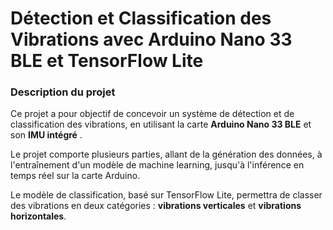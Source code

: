 # Détection et Classification des Vibrations avec Arduino Nano 33 BLE et TensorFlow Lite

### **Description du projet**

Ce projet a pour objectif de concevoir un système de détection et de classification des vibrations, en utilisant la carte **Arduino Nano 33 BLE** et son **IMU intégré** . 

Le projet comporte plusieurs parties, allant de la génération des données, à l'entraînement d'un modèle de machine learning, jusqu'à l'inférence en temps réel sur la carte Arduino. 

Le modèle de classification, basé sur TensorFlow Lite, permettra de classer des vibrations en deux catégories : **vibrations verticales** et **vibrations horizontales**.

